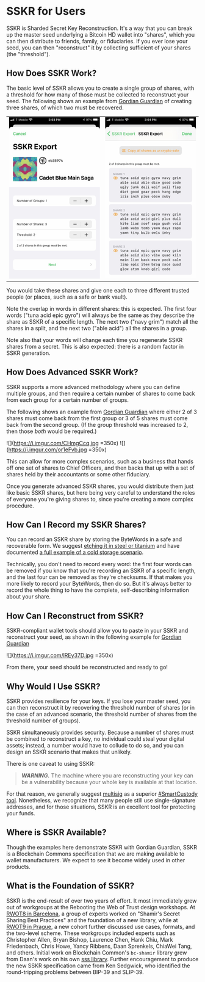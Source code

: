 # SSKR for Users

SSKR is Sharded Secret Key Reconstruction. It's a way that you can break up the master seed underlying a Bitcoin HD wallet into "shares", which you can then distribute to friends, family, or fiduciaries. If you ever lose your seed, you can then "reconstruct" it by collecting sufficient of your shares (the "threshold").

## How Does SSKR Work?

The basic level of SSKR allows you to create a single group of shares, with a threshold for how many of those must be collected to reconstruct your seed. The following shows an example from [Gordian Guardian](https://github.com/BlockchainCommons/GordianGuardian-iOS) of creating three shares, of which two must be recovered.

<table width="100%" style="border: none" align="center">
  <tr>
    <Td>
      <img src="../images/sskr-single-1.jpeg" width=350>
    </td>
    <td>
      <img src="../images/sskr-single-2.jpeg" width=350>
    </td>
  </tr>
</table>
</center>

You would take these shares and give one each to three different trusted people (or places, such as a safe or bank vault).

Note the overlap in words in different shares: this is expected. The first four words ("tuna acid epic gyro") will always be the same as they describe the share as SSKR of a specific length. The next two ("navy grim") match all the shares in a split, and the next two ("able acid") all the shares in a group. 

Note also that your words will change each time you regenerate SSKR shares from a secret. This is also expected: there is a random factor in SSKR generation.

## How Does Advanced SSKR Work?

SSKR supports a more advanced methodology where you can define multiple groups, and then require a certain number of shares to come back from each group for a certain number of groups.

The following shows an example from [Gordian Guardian](https://github.com/BlockchainCommons/GordianGuardian-iOS) where either 2 of 3 shares must come back from the first group or 3 of 5 shares must come back from the second group. (If the group threshold was increased to 2, then those _both_ would be required.)

![](https://i.imgur.com/CHmgCcq.jpg =350x)
![](https://i.imgur.com/or1eFvb.jpg =350x)

This can allow for more complex scenarios, such as a business that hands off one set of shares to Chief Officers, and then backs that up with a set of shares held by their accountants or some other fiduciary.

Once you generate advanced SSKR shares, you would distribute them just like basic SSKR shares, but here being very careful to understand the roles of everyone you're giving shares to, since you're creating a more complex procedure.

## How Can I Record my SSKR Shares?

You can record an SSKR share by storing the ByteWords in a safe and recoverable form. We suggest [etching it in steel or titanium](https://github.com/BlockchainCommons/SmartCustodyBook/blob/master/manuscript/02-scenario.md#optional-step-use-metal-alternative-single-metal-tile--engraver) and have documented [a full example of a cold storage scenario](https://hackmd.io/8SEy7aZbTjCG0mJQI6N5zg).

Technically, you don't need to record every word: the first four words can be removed if you know that you're recording an SSKR of a specific length, and the last four can be removed as they're checksums. If that makes you more likely to record your ByteWords, then do so. But it's always better to record the whole thing to have the complete, self-describing information about your share.

## How Can I Reconstruct from SSKR?

SSKR-compliant wallet tools should allow you to paste in your SSKR and reconstruct your seed, as shown in the following example for [Gordian Guardian](https://github.com/BlockchainCommons/GordianGuardian-iOS)

![](https://i.imgur.com/lREy37D.jpg =350x)

From there, your seed should be reconstructed and ready to go!

## Why Would I Use SSKR?

SSKR provides resilience for your keys. If you lose your master seed, you can then reconstruct it by recovering the threshold number of shares (or in the case of an advanced scenario, the threshold number of shares from the threshold number of groups).

SSKR simultaneously provides security. Because a number of shares must be combined to reconstruct a key, no individual could steal your digital assets; instead, a number would have to collude to do so, and you can design an SSKR scenario that makes that unlikely.

There is one caveat to using SSKR:

> _**WARNING.**_ The machine where you are reconstructing your key can be a vulnerability because your whole key is available at that location.

For that reason, we generally suggest [multisig](https://github.com/BlockchainCommons/Gordian/blob/master/Docs/Multisig.md) as a superior [#SmartCustody tool](https://www.smartcustody.com/). Nonetheless, we recognize that many people still use single-signature addresses, and for those situations, SSKR is an excellent tool for protecting your funds.

## Where is SSKR Available?

Though the examples here demonstrate SSKR with Gordian Guardian, SSKR is a Blockchain Commons specification that we are making available to wallet manufacturers. We expect to see it become widely used in other products.

## What is the Foundation of SSKR?

SSKR is the end-result of over two years of effort. It most immediately grew out of workgroups at the Rebooting the Web of Trust design workshops. At [RWOT8 in Barcelona](https://github.com/WebOfTrustInfo/rwot8-barcelona), a group of experts worked on "Shamir's Secret Sharing Best Practices" and the foundation of a new library, while at [RWOT9 in Prague](https://github.com/WebOfTrustInfo/rwot9-prague), a new cohort further discussed use cases, formats, and the two-level scheme. These workgroups included experts such as Christopher Allen, Bryan Bishop, Laurence Chen, Hank Chiu, Mark Friedenbach, Chris Howe, Yancy Ribbens, Daan Sprenkels, ChiaWei Tang, and  others. Initial work on Blockchain Common's `bc-shamir` library grew from Daan's work on his own [sss library](https://github.com/dsprenkels/sss). Further encouragement to produce the new SSKR specification came from Ken Sedgwick, who identified the round-tripping problems between BIP-39 and SLIP-39.
